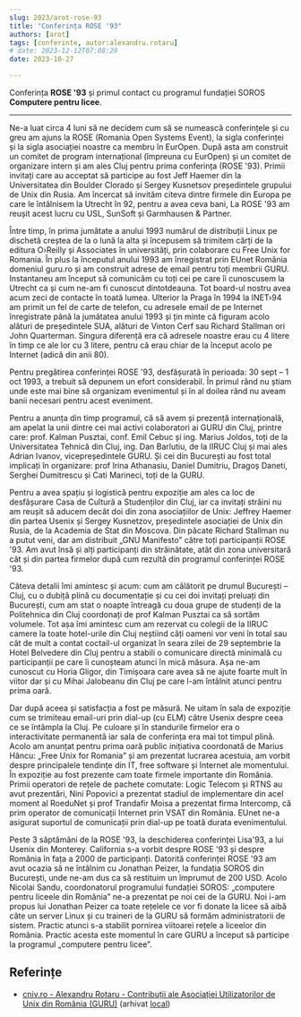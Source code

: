 ```yaml
---
slug: 2023/arot-rose-93
title: "Conferința ROSE '93"
authors: [arot]
tags: [conferinte, autor:alexandru.rotaru]
# date: 2023-12-12T07:08:29
date: 2023-10-27

---
```


Conferința **ROSE '93** și primul contact cu programul fundației SOROS **Computere pentru licee**.

<!-- truncate -->

---

Ne-a luat circa 4 luni să ne decidem cum să se numească conferințele și cu greu am ajuns la ROSE (Romania Open Systems Event), la sigla conferinței și la
sigla asociației noastre ca membru în EurOpen. După asta am construit un comitet de program internațional (împreuna cu EurOpen) și un comitet de organizare intern și am ales Cluj pentru prima conferința (ROSE '93). Primii invitați care au acceptat să participe au fost Jeff Haemer din la Universitatea din Boulder Clorado și Sergey Kusnetsov președintele grupului de Unix din Rusia. Am încercat să invităm citeva dintre firmele din Europa pe care le întâlnisem la Utrecht în 92, pentru a avea ceva bani, La ROSE '93 am reușit acest lucru cu USL, SunSoft și Garmhausen & Partner.

Între timp, în prima jumătate a anului 1993 numărul de distribuții Linux pe dischetă creștea de la o lună la alta și începusem să trimitem cărți de la editura O›Reilly și Associates în universități, prin colaborare cu Free Unix for Romania. În plus la începutul anului 1993 am înregistrat prin EUnet România domeniul guru.ro și am construit adrese de email pentru toți membrii GURU. Instantaneu am început să comunicăm cu toți cei pe care îi cunoscusem la Utrecht ca și cum ne-am fi cunoscut dintotdeauna. Tot board-ul nostru avea acum zeci de contacte în toată lumea. Ulterior la Praga în 1994 la INET›94 am primit un fel de carte de telefon, cu adresele email de pe Internet înregistrate până la jumătatea anului 1993 și țin minte că figuram acolo alături de președintele SUA, alături de Vinton Cerf sau Richard Stallman ori John Quarterman. Singura diferență era că adresele noastre erau cu 4 litere în timp ce ale lor cu 3 litere, pentru că erau chiar de la început acolo pe Internet (adică din anii 80).

Pentru pregătirea conferinței ROSE '93, desfășurată în perioada: 30 sept – 1 oct 1993, a trebuit să depunem un efort considerabil. În primul rând nu știam unde este mai bine să organizam evenimentul și în al doilea rând nu aveam banii necesari pentru acest eveniment.

Pentru a anunța din timp programul, că să avem și prezență internațională, am apelat la unii dintre cei mai activi colaboratori ai GURU din Cluj, printre care: prof. Kalman Pusztai, conf. Emil Cebuc și ing. Marius Joldos, toți de la Universitatea Tehnică din Cluj, ing. Dan Barlutiu, de la IIRUC Cluj și mai ales Adrian Ivanov, vicepreședintele GURU. Și cei din București au fost total implicați în organizare: prof Irina Athanasiu, Daniel Dumitriu, Dragoș Daneti, Serghei Dumitrescu și Cati Marineci, toți de la GURU.

Pentru a avea spațiu și logistică pentru expoziție am ales ca loc de desfășurare Casa de Cultură a Studenților din Cluj, iar ca invitați străini nu am reușit să aducem decât doi din zona asociațiilor de Unix: Jeffrey Haemer din partea Usenix și Sergey Kusnetzov, președintele asociației de Unix din Rusia, de la Academia de Stat din Moscova. Din păcate Richard Stallman nu a putut veni, dar am distribuit „GNU
Manifesto” către toți participanții ROSE '93. Am avut însă și alți participanți din străinătate, atât din zona universitară cât și din partea firmelor după cum rezultă din programul conferinței ROSE '93.

Câteva detalii îmi amintesc și acum: cum am călătorit pe drumul București – Cluj, cu o dubiță plină cu documentație și cu cei doi invitați preluați din București, cum am stat o noapte întreagă cu doua grupe de studenți de la Politehnica din Cluj coordonați de prof Kalman Pusztai ca să sortăm volumele. Tot așa îmi amintesc cum am rezervat cu colegii de la IIRUC camere la toate hotel-urile din Cluj neștiind câți oameni vor veni în total sau cât de mult a contat coctail-ul organizat în seara zilei de 29 septembrie la Hotel Belvedere din Cluj pentru a stabili o comunicare directă minimală cu participanții pe care îi cunoșteam atunci în mică măsura. Așa ne-am cunoscut cu Horia Gligor, din Timișoara care avea să ne ajute foarte mult în viitor dar și cu Mihai Jalobeanu din Cluj pe care l-am întâlnit atunci pentru prima oară.

Dar după aceea și satisfacția a fost pe măsură. Ne uitam în sala de expoziție cum se trimiteau email-uri prin dial-up (cu ELM) către Usenix despre ceea ce se întâmpla la Cluj. Pe culoare și în standurile firmelor era o interactivitate permanentă iar sala de conferința era mai tot timpul plină. Acolo am anunțat pentru prima oară public inițiativa coordonată de Marius Hâncu: „Free Unix for Romania” și am prezentat lucrarea acestuia, am vorbit despre principalele tendințe din IT, free software și Internet ale momentului. În expoziție au fost prezente cam toate firmele importante din România. Primii operatori de rețele de pachete comutate: Logic Telecom și RTNS au avut prezentări, Nini Popovici a prezentat stadiul de implementare din acel moment al RoeduNet și prof Trandafir Moisa a prezentat firma Intercomp, că prim operator de comunicații Internet prin VSAT din România. EUnet ne-a asigurat suportul de comunicații prin dial-up pe toată durata evenimentului.

Peste 3 săptămâni de la ROSE '93, la deschiderea conferinței Lisa'93, a lui Usenix din Monterey. California s-a vorbit despre ROSE '93 și despre România în fața a 2000 de participanți.
Datorită conferinței ROSE '93 am avut ocazia să ne întâlnim cu Jonathan Peizer, la fundația SOROS din București, unde ne-am dus ca să restituim un împrumut de 200 USD. Acolo Nicolai Sandu, coordonatorul programului fundației SOROS: „computere pentru liceele din România” ne-a prezentat pe noi cei de la GURU. Noi
i-am propus lui Jonathan Peizer ca toate rețelele ce vor fi donate la licee să aibă câte un server Linux și cu traineri de la GURU să formăm administratorii de sistem. Practic atunci s-a stabilit pornirea viitoarei rețele a liceelor din România. Practic acesta este momentul în care GURU a început să participe la programul „computere pentru licee”.

## Referințe

- [cniv.ro - Alexandru Rotaru - Contribuții ale Asociației Utilizatorilor de Unix din România (GURU)](https://cniv.ro/documents/26/CNIV_Volum_Aniversar_2023_-_Versiune_Online_DPxioQg.pdf)  (arhivat [local](https://cronica-it.github.io/arhiva/))

